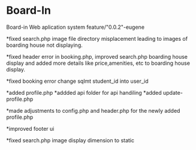 # Board-In
Board-in Web aplication system
feature/"0.0.2"-eugene

*fixed search.php image file directory misplacement leading to images of boarding house not displaying.

*fixed header error in booking.php, improved search.php boarding house display and added more details like price,amenities, etc to boarding house display.


*fixed booking error change sqlmt student_id into user_id

*added profile.php
*addded api folder for api handiling
*added update-profile.php

*made adjustments to config.php and header.php for the newly added profile.php

*improved footer ui

*fixed search.php image display dimension to static